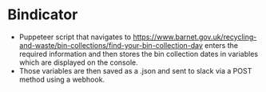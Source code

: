 # Bindicator

- Puppeteer script that navigates to https://www.barnet.gov.uk/recycling-and-waste/bin-collections/find-your-bin-collection-day enters the required information and then stores the bin collection dates in variables which are displayed on the console.
- Those variables are then saved as a .json and sent to slack via a POST method using a webhook.
